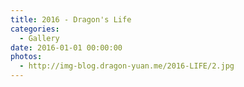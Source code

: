 ```yaml
---
title: 2016 - Dragon's Life
categories:
  - Gallery
date: 2016-01-01 00:00:00
photos:
  - http://img-blog.dragon-yuan.me/2016-LIFE/2.jpg
---
```


